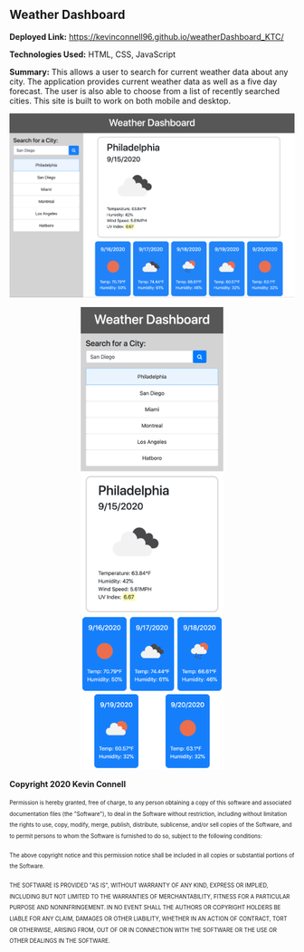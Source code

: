 <h2>Weather Dashboard</h2>

**Deployed Link:** https://kevinconnell96.github.io/weatherDashboard_KTC/

**Technologies Used:** HTML, CSS, JavaScript

**Summary:** This allows a user to search for current weather data about any city. The application provides current weather data as well as a five day forecast. The user is also able to choose from a list of recently searched cities. This site is built to work on both mobile and desktop.

<img src="weatherDashboardDesktop.png" alt="Desktop Version">

<p align="center">
<img src="weatherDashboardMobile.png" alt="Mobile Version" width = "50%">
</p>

**Copyright 2020 Kevin Connell**

<sup><sub>Permission is hereby granted, free of charge, to any person obtaining a copy of this software and associated documentation files (the "Software"), to deal in the Software without restriction, including without limitation the rights to use, copy, modify, merge, publish, distribute, sublicense, and/or sell copies of the Software, and to permit persons to whom the Software is furnished to do so, subject to the following conditions:</sup></sub>

<sup><sub>The above copyright notice and this permission notice shall be included in all copies or substantial portions of the Software.</sup></sub>

<sup><sub>THE SOFTWARE IS PROVIDED "AS IS", WITHOUT WARRANTY OF ANY KIND, EXPRESS OR IMPLIED, INCLUDING BUT NOT LIMITED TO THE WARRANTIES OF MERCHANTABILITY, FITNESS FOR A PARTICULAR PURPOSE AND NONINFRINGEMENT. IN NO EVENT SHALL THE AUTHORS OR COPYRIGHT HOLDERS BE LIABLE FOR ANY CLAIM, DAMAGES OR OTHER LIABILITY, WHETHER IN AN ACTION OF CONTRACT, TORT OR OTHERWISE, ARISING FROM, OUT OF OR IN CONNECTION WITH THE SOFTWARE OR THE USE OR OTHER DEALINGS IN THE SOFTWARE.</sup></sub>